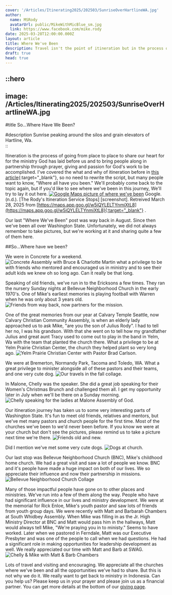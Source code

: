 ```yaml
---
cover: '/Articles/Itinerating2025/202503/SunriseOverHartlineWA.jpg'
author:
  name: MSRody
  avatarUrl: public/MikeWithMicBlue_sm.jpg
  link: https://www.facebook.com/mike.rody
date: 2025-03-28T12:00:00.000Z
layout: article
title: Where We've Been
description: Travel isn't the point of itineration but in the process of meeting with pastors and church people where we've been become quite important.
draft: true
head: true
---
```


::hero
---
image: /Articles/Itinerating2025/202503/SunriseOverHartlineWA.jpg
---
#title
So...Where Have We Been?

#description
Sunrise peaking around the silos and grain elevators of Hartline, Wa.  
::

Itineration is the process of going from place to place to share our heart for for the ministry God has laid before us and to bring people along in partnership through prayer, giving and passion for God's work to be accomplished. I've covered the what and why of itineration before in [this article](https://therodys.com/articles/itineration-has-begun){:target="_blank"}, so no need to rewrite the script, but many people want to know, "Where all have you been." We'll probably come back to the topic again, but if you'd like to see where we've been in this journey, We'll try to lay it out here.
[![Google Maps picture of where we've been](/Articles/Itinerating2025/202503/20250331GMapsWhereWeveBeen.jpg)](https://maps.app.goo.gl/w5iQYLELTYnmiXtL8)
Google. (n.d.). [The Rody's Itineration Service Stops] [screenshot]. Retreived March 28, 2025 from [https://maps.app.goo.gl/w5iQYLELTYnmiXtL8](https://maps.app.goo.gl/w5iQYLELTYnmiXtL8){:target="_blank"} .

Our last "Where We've Been" post was way back in August. Since then we've been all over Washington State. Unfortunately, we did not always remember to take pictures, but we're working at it and sharing quite a few of them here. 
  
##So...Where have we been?

We were in Concrete for a weekend.
![Concrete Assembly with Bruce & Charlotte Martin](/Articles/Itinerating2024/202412/ConcretterCollage.png)
what a privilege to be with friends who mentored and encouraged us in ministry and to see their adult kids we knew oh so long ago. Can it really be that long.

Speaking of old friends, we've run in to the Ericksons a few times. They ran the nursery Sunday nights at Bellevue Neighborhood Church in the early 1970's. One of Mike's earliest memories is playing football with Warren when he was only about 3 years old.
![Friends from way back, now partners for the mission.](/Articles/Itinerating2024/202412/FriendsFromWayback.jpg)

One of the great memories from our year at Calvary Temple Seattle, now Calvary Christian Community Assembly, is when an elderly lady approached us to ask Mike, "are you the son of Julius Rody".  I had to tell her no, I was his grandson.  With that she went on to tell how my grandfather Julius and great aunt Tracy used to come out to play in the band in Yelm, Wa with the team that planted the church there. What a privilege to be at Yelm Prairie Christian Center, the church they helped plant so very long ago.
![Yelm Prairie Christian Center with Pastor Brad Carlson.](/Articles/Itinerating2024/202412/YelmPrairieCC.jpg)

We were at Bremerton, Normandy Park, Tacoma and Toledo, WA. What a great privilege to minister alongside all of these pastors and their teams, and one very cute dog.
![Our travels in the fall collage.](/Articles/Itinerating2024/202412/PastorCollage.png)

In Malone, Chelly was the speaker. She did a great job speaking for their Women's Christmas Brunch and challenged them all.  I get my opportunity later in July when we'll be there on a Sunday morning.
![Chelly speaking for the ladies at Malone Assembly of God.](/Articles/Itinerating2024/202412/ChellySpeakingChristmasMalone.jpg)

Our itineration journey has taken us to some very interesting parts of Washington State.  It's fun to meet old friends, relatives and mentors, but we've met many pastors and church people for the first time. Most of the churches we've been to we'd never been before. If you know we were at your church but don't see the pictures, please remind us to take a picture next time we're there.
![Friends old and new.](/Articles/Itinerating2025/202503/PeopleWeveSeenWinter24-25Collage.png)

Did I mention we've met some very cute dogs.
![Dogs at church.](/Articles/Itinerating2025/202503/DocCollageWinter.png)

Our last stop was Bellevue Neighborhood Church (BNC), Mike's childhood home church. We had a great visit and saw a lot of people we know. BNC and it's people have made a huge impact on both of our lives. We so appreciate their influence and now their partnership in missions.
![Bellevue Neighborhood Church Collage](/Articles/Itinerating2025/202503/BNCCollage.png)

Many of those impactful people have gone on to other places and ministries. We've run into a few of them along the way. People who have had significant influence in our lives and ministry development. We were at the memorial for Rick Enloe, Mike's youth pastor and saw lots of friends from youth group days. We were recently with Matt and Barbarah Chambers at South Whidbey Assembly. When Mike was filling in as the Jr. High Ministry Director at BNC and Matt would pass him in the hallways, Matt would always tell Mike, "We're praying you in to ministy." Seems to have worked. Later when we pastored in Ferndale, Matt was our Executive Presbyter and was one of the people to call when we had questions. He had a significant role in making opportunities for leadership development as well. We really appreciated our time with Matt and Barb at SWAG.
![Chelly & Mike with Matt & Barb Chambers](/Articles/Itinerating2025/202503/WithMattAndBarbChambers.jpg)

Lots of travel and visiting and encouraging.  We appreciate all the churches where we've been and all the opportunities we've had to share.  But this is not why we do it.  We really want to get back to ministry in Indonesia.  Can you help us? Please keep us in your prayer and please join us as a financial partner. You can get more details at the bottom of our [giving page](https://therodys.com/giving).